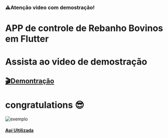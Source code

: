 ### ⚠️Atenção video com demostração!
# APP de controle de Rebanho Bovinos em Flutter



# Assista ao video de demostração

## [🎬Demontração](https://drive.google.com/file/d/1f8EDI7cuh-BRonhIVHEtf6B0i4cL8UgD/view?usp=drivesdk)


# congratulations 😎
![exemplo](https://gifburg.com/images/gifs/congratulations/gifs/0006.gif)

#### [Api Ultilizada](https://github.com/Uenderson-Mendes/api_GadoRepro)

